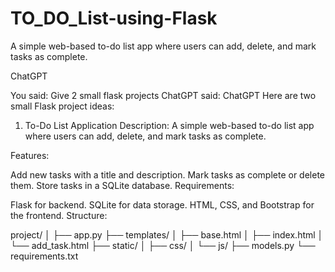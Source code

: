 # TO_DO_List-using-Flask
A simple web-based to-do list app where users can add, delete, and mark tasks as complete.

ChatGPT

You said:
Give 2 small flask projects 
ChatGPT said:
ChatGPT
Here are two small Flask project ideas:

1. To-Do List Application
Description: A simple web-based to-do list app where users can add, delete, and mark tasks as complete.

Features:

Add new tasks with a title and description.
Mark tasks as complete or delete them.
Store tasks in a SQLite database.
Requirements:

Flask for backend.
SQLite for data storage.
HTML, CSS, and Bootstrap for the frontend.
Structure:

project/
│
├── app.py
├── templates/
│   ├── base.html
│   ├── index.html
│   └── add_task.html
├── static/
│   ├── css/
│   └── js/
├── models.py
└── requirements.txt
